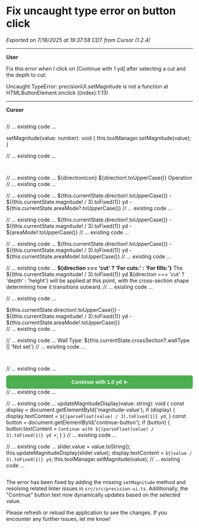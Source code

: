 # Fix uncaught type error on button click
_Exported on 7/18/2025 at 19:37:58 CDT from Cursor (1.2.4)_

---

**User**

Fix this error when I click on [Continue with 1 yd] after selecting a cut and the depth to cut:

Uncaught TypeError: precisionUI.setMagnitude is not a function
    at HTMLButtonElement.onclick ((index):1:13)

---

**Cursor**

```typescript
```
// ... existing code ...

  setMagnitude(value: number): void {
    this.toolManager.setMagnitude(value);
  }

// ... existing code ...
```
```

```typescript
```
// ... existing code ...
            ${directionIcon} ${direction!.toUpperCase()} Operation
// ... existing code ...

// ... existing code ...
            ${this.currentState.direction!.toUpperCase()} - ${(this.currentState.magnitude! / 3).toFixed(1)} yd - ${this.currentState.areaMode?.toUpperCase()}
// ... existing code ...

// ... existing code ...
            ${this.currentState.direction!.toUpperCase()} - ${(this.currentState.magnitude! / 3).toFixed(1)} yd - ${areaMode!.toUpperCase()}
// ... existing code ...

// ... existing code ...
            ${this.currentState.direction!.toUpperCase()} - ${(this.currentState.magnitude! / 3).toFixed(1)} yd - ${this.currentState.areaMode!.toUpperCase()}
// ... existing code ...

// ... existing code ...
            <strong>${direction === 'cut' ? 'For cuts:' : 'For fills:'}</strong> The ${(this.currentState.magnitude! / 3).toFixed(1)} yd ${direction === 'cut' ? 'depth' : 'height'} will be applied at this point, with the cross-section shape determining how it transitions outward.
// ... existing code ...

// ... existing code ...
            <div style="color: ${directionColor}">${this.currentState.direction!.toUpperCase()} - ${(this.currentState.magnitude! / 3).toFixed(1)} yd - ${this.currentState.areaMode!.toUpperCase()}</div>
// ... existing code ...

// ... existing code ...
            Wall Type: ${this.currentState.crossSection?.wallType || 'Not set'}
// ... existing code ...
```
```

```typescript
```
// ... existing code ...
          <button id="continue-button" onclick="precisionUI.setMagnitude(parseFloat(document.getElementById('magnitude-slider').value))" 
                  style="width: 100%; padding: 10px; background: #4CAF50; color: white; border: none; border-radius: 6px; cursor: pointer; font-size: 14px; font-weight: bold; margin-top: 10px;">
            Continue with 1.0 yd ➤
          </button>
// ... existing code ...

// ... existing code ...
  updateMagnitudeDisplay(value: string): void {
    const display = document.getElementById('magnitude-value');
    if (display) {
      display.textContent = `${(parseFloat(value) / 3).toFixed(1)} yd`;
    }
    const button = document.getElementById('continue-button');
    if (button) {
      button.textContent = `Continue with ${(parseFloat(value) / 3).toFixed(1)} yd ➤`;
    }
  }
// ... existing code ...

// ... existing code ...
      slider.value = value.toString();
      this.updateMagnitudeDisplay(slider.value);
      display.textContent = `${(value / 3).toFixed(1)} yd`;
      this.toolManager.setMagnitude(value);
// ... existing code ...
```
```

The error has been fixed by adding the missing `setMagnitude` method and resolving related linter issues in `src/src/precision-ui.ts`. Additionally, the "Continue" button text now dynamically updates based on the selected value.

Please refresh or reload the application to see the changes. If you encounter any further issues, let me know!

